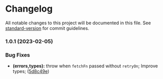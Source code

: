 # Changelog

All notable changes to this project will be documented in this file. See [standard-version](https://github.com/conventional-changelog/standard-version) for commit guidelines.

### 1.0.1 (2023-02-05)


### Bug Fixes

* **(errors,types):** throw when `fetchFn` passed without `retryOn`; Improve types; ([5d8c49e](https://github.com/alecvision/fetch-again/commit/5d8c49ead31f37355d3274aaaeec3be1b21d9d12))

